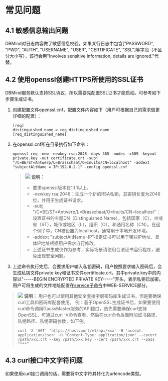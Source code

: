 # 常见问题<a name="ZH-CN_TOPIC_0000002258650656"></a>

## 4.1 敏感信息输出问题<a name="section749764217348"></a>

DBMind对日志内容做了敏感信息校验，如果某行日志中包含\["PASSWORD", "PWD", "AUTH", "USERNAME", "USER", "CERTIFICATE", "SSL"\]等字段（不区分大小写），该行会用"Involves sensitive information, details are ignored."代替。

## 4.2 使用openssl创建HTTPS所使用的SSL证书<a name="section158682041185713"></a>

DBMind服务默认支持SSL协议，所以需要先配置SSL证书才能启动。可参考如下步骤生成证书。

1.  创建配置文件openssl.cnf，配置文件内容如下（用户可根据自己的需求做更详细的配置）：

    ```
    [req] 
    distinguished_name = req_distinguished_name 
    [req_distinguished_name]
    ```

2.  在openssl.cnf所在目录执行如下命令：

    ```
    openssl req -new -newkey rsa:2048 -days 365 -nodes -x509 -keyout private.key -out certificate.crt -subj "/C=BE/ST=Antwerp/L=Brasschaat/O=Inuits/CN=localhost" -addext "subjectAltName = IP:192.0.2.1" -config openssl.cnf
    ```

    >![](public_sys-resources/icon-note.gif) **说明：** 
    >-   要求openssl版本在1.1.1以上。
    >-   -newkey rsa:2048：生成一个新的RSA私钥，其密钥长度为2048位，并用于生成证书请求。
    >-   -subj "/C=BE/ST=Antwerp/L=Brasschaat/O=Inuits/CN=localhost"：设置证书的主题DN（Distinguished Name），包括国家（C），州或省（ST），城市或地区（L），组织（O），和通用名称（CN）。在这个例子中，CN被设置为localhost，通常用于本地开发环境。
    >-   -addext "subjectAltName=IP"指定证书可以用于哪些IP地址，具体IP地址根据用户需求自行修改。
    >-   上述证书生成仅作为参考，实际场景请使用合法证书运行程序，避免出现安全问题。

3.  上述命令执行完后，会要求用户输入私钥密码，用户按照要求输入密码后，会生成私钥文件private.key和证书文件certificate.crt。其中private.key中的内容以"-----BEGIN ENCRYPTED PRIVATE KEY-----"开头，表示私钥已加密。用户可将生成的文件地址配置在[service子命令](service子命令.md)中WEB-SERVICE部分。

>![](public_sys-resources/icon-note.gif) **说明：** 
>用户也可以使用其他安全套接字层密码库生成证书，但是要确保curl工具和密码库配套使用。
>例：基于OpenSSL生成证书后，如果要使用curl命令调用GaussMaster服务的API接口，首先需要确保curl支持OpenSSL，可通过curl -V命令查看，然后在curl命令后面附加证书路径、私钥路径、私钥密码参数，如下例。
>```
>curl -X 'GET' 'https://host:port/v1/api/xxx' -H 'accept: application/json' -H "Content-Type: application/json" --cacert /path/xxx.crt --key /path/xxx.key --cert /path/xxx.crt --pass "***"
>```

## 4.3 curl接口中文字符问题<a name="section5514195624212"></a>

如果使用curl接口调用的话，需要将中文字符其转化为urlencode类型。

